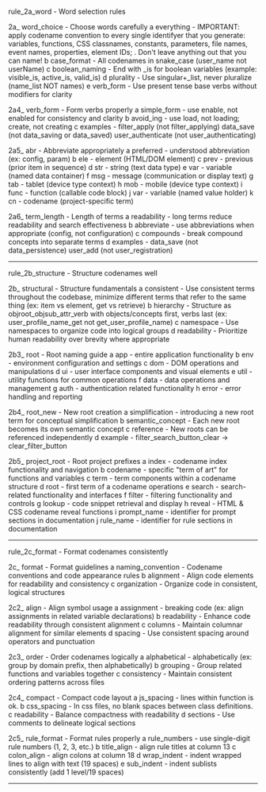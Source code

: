 rule_2a_word                - Word selection rules

2a_ word_choice          - Choose words carefully
   a everything          - IMPORTANT: apply codename convention to every single identifyer that 
                           you generate: variables, functions, CSS classnames, 
                           constants, parameters, file names, event names, properties, 
                           element IDs; . Don't leave anything out that you can name!
   b case_format         - All codenames in snake_case (user_name not userName) 
   c boolean_naming      - End with _is for boolean variables (example: visible_is, active_is, valid_is)
   d plurality           - Use singular+_list, never pluralize (name_list NOT names)
   e verb_form           - Use present tense base verbs without modifiers for clarity

2a4_ verb_form           - Form verbs properly
   a simple_form         - use enable, not enabled for consistency and clarity
   b avoid_ing           - use load, not loading; create, not creating
   c examples            - filter_apply (not filter_applying)
                           data_save (not data_saving or data_saved)
                           user_authenticate (not user_authenticating)

2a5_ abr                 - Abbreviate appropriately
   a preferred           - understood abbreviation (ex: config, param)
   b ele                 - element (HTML/DOM element)
   c prev                - previous (prior item in sequence)
   d str                 - string (text data type)
   e var                 - variable (named data container)
   f msg                 - message (communication or display text)
   g tab                 - tablet (device type context)
   h mob                 - mobile (device type context)
   i func                - function (callable code block)
   j var                 - variable (named value holder) 
   k cn                  - codename (project-specific term)

2a6_ term_length         - Length of terms
   a readability         - long terms reduce readability and search effectiveness
   b abbreviate          - use abbreviations when appropriate (config, not configuration)
   c compounds           - break compound concepts into separate terms
   d examples            - data_save (not data_persistence)
                           user_add (not user_registration)

--------------------------------------------------------------------------------

rule_2b_structure           - Structure codenames well

2b_ structural           - Structure fundamentals
   a consistent          - Use consistent terms throughout the codebase, minimize 
                           different terms that refer to the same thing (ex: item vs 
                           element, get vs retrieve)
   b hierarchy           - Structure as objroot_objsub_attr_verb with objects/concepts first, 
                           verbs last (ex: user_profile_name_get not 
                           get_user_profile_name)
   c namespace           - Use namespaces to organize code into logical groups
   d readability         - Prioritize human readability over brevity where appropriate

2b3_ root                - Root naming guide
   a app                 - entire application functionality
   b env                 - environment configuration and settings
   c dom                 - DOM operations and manipulations
   d ui                  - user interface components and visual elements
   e util                - utility functions for common operations
   f data                - data operations and management
   g auth                - authentication related functionality
   h error               - error handling and reporting

2b4_ root_new            - New root creation
   a simplification      - introducing a new root term for conceptual simplification
   b semantic_concept    - Each new root becomes its own semantic concept 
   c reference           - New roots can be referenced independently
   d example             - filter_search_button_clear → clear_filter_button

2b5_ project_root        - Root project prefixes
   a index               - codename index functionality and navigation
   b codename            - specific "term of art" for functions and variables
   c term                - term components within a codename structure
   d root                - first term of a codename operations
   e search              - search-related functionality and interfaces
   f filter              - filtering functionality and controls
   g lookup              - code snippet retrieval and display
   h reveal              - HTML & CSS codename reveal functions
   i prompt_name         - identifier for prompt sections in documentation
   j rule_name           - identifier for rule sections in documentation

--------------------------------------------------------------------------------

rule_2c_format             - Format codenames consistently

2c_ format               - Format guidelines
   a naming_convention   - Codename conventions and code appearance rules
   b alignment           - Align code elements for readability and consistency
   c organization        - Organize code in consistent, logical structures

2c2_ align               - Align symbol usage
   a assignment          - breaking code (ex: align assignments in related variable 
                           declarations)
   b readability         - Enhance code readability through consistent alignment
   c columns             - Maintain columnar alignment for similar elements
   d spacing             - Use consistent spacing around operators and punctuation

2c3_ order               - Order codenames logically
   a alphabetical        - alphabetically (ex: group by domain prefix, then 
                           alphabetically)
   b grouping            - Group related functions and variables together
   c consistency         - Maintain consistent ordering patterns across files

2c4_ compact             - Compact code layout
   a js_spacing          - lines within function is ok.
   b css_spacing         - In css files, no blank spaces between class definitions.
   c readability         - Balance compactness with readability
   d sections            - Use comments to delineate logical sections

2c5_ rule_format         - Format rules properly
   a rule_numbers        - use single-digit rule numbers (1, 2, 3, etc.)
   b title_align         - align rule titles at column 13
   c colon_align         - align colons at column 18
   d wrap_indent         - indent wrapped lines to align with text (19 spaces)
   e sub_indent          - indent sublists consistently (add 1 level/19 spaces)

-------------------------------------------------------------------------------- 